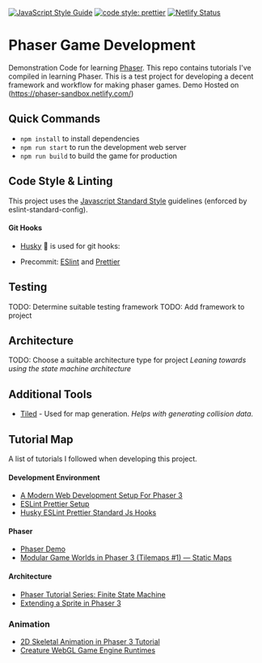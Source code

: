 [![JavaScript Style Guide](https://img.shields.io/badge/code_style-standard-brightgreen.svg)](https://standardjs.com)
[![code style: prettier](https://img.shields.io/badge/code_style-prettier-ff69b4.svg?style=flat-square)](https://github.com/prettier/prettier)
[![Netlify Status](https://api.netlify.com/api/v1/badges/f75658e2-2744-4c61-b298-0cbada1d0c5d/deploy-status)](https://app.netlify.com/sites/phaser-sandbox/deploys)

# Phaser Game Development

Demonstration Code for learning [Phaser](https://phaser.io). This repo contains
tutorials I've compiled in learning Phaser. This is a test project for developing a
decent framework and workflow for making phaser games. Demo Hosted on
(https://phaser-sandbox.netlify.com/)

## Quick Commands

- `npm install` to install dependencies
- `npm run start` to run the development web server
- `npm run build` to build the game for production

## Code Style & Linting

This project uses the [Javascript Standard Style](https://standardjs.com/) guidelines (enforced by eslint-standard-config).

#### Git Hooks

- [Husky](https://github.com/typicode/husky) 🐶 is used for git hooks:

- Precommit: [ESlint](https://eslint.org/) and [Prettier](https://prettier.io/)

## Testing

TODO: Determine suitable testing framework
TODO: Add framework to project

## Architecture

TODO: Choose a suitable architecture type for project
_Leaning towards using the state machine architecture_

## Additional Tools

- [Tiled](https://www.mapeditor.org/) - Used for map generation. _Helps with generating collision data._

## Tutorial Map

A list of tutorials I followed when developing this project.

#### Development Environment

- [A Modern Web Development Setup For Phaser 3](https://snowbillr.github.io/blog//2018-04-09-a-modern-web-development-setup-for-phaser-3/)
- [ESLint Prettier Setup](https://www.npmjs.com/package/eslint-config-prettier-standard)
- [Husky ESLint Prettier Standard Js Hooks](https://code.likeagirl.io/keep-your-codebase-neat-and-tidy-with-prettier-standard-lint-staged-and-husky-9f9a6b1d4f72)

#### Phaser

- [Phaser Demo](https://phaser.io/tutorials/making-your-first-phaser-3-game/part1)
- [Modular Game Worlds in Phaser 3 (Tilemaps #1) — Static Maps](https://medium.com/@michaelwesthadley/modular-game-worlds-in-phaser-3-tilemaps-1-958fc7e6bbd6)

#### Architecture

- [Phaser Tutorial Series: Finite State Machine](https://www.mkelly.me/blog/phaser-finite-state-machine/)
- [Extending a Sprite in Phaser 3](https://phasergames.com/extend-a-sprite-in-phaser-3/)

### Animation

- [2D Skeletal Animation in Phaser 3 Tutorial](https://medium.com/@kestrelm/2d-skeletal-animation-in-phaser-3-tutorial-3ed468fb6bd0)
- [Creature WebGL Game Engine Runtimes](https://github.com/kestrelm/Creature_WebGL)
